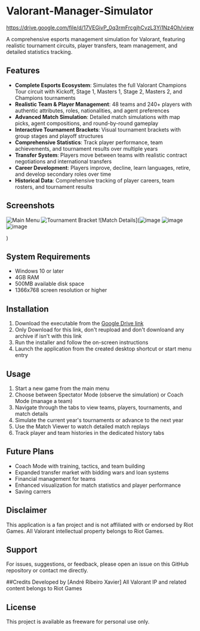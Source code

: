# Valorant-Manager-Simulator
https://drive.google.com/file/d/17VEGivP_0q3rmFrcgjhCvzL3Yi1Nz4Oh/view

A comprehensive esports management simulation for Valorant, featuring realistic tournament circuits, player transfers, team management, and detailed statistics tracking.

## Features

- **Complete Esports Ecosystem**: Simulates the full Valorant Champions Tour circuit with Kickoff, Stage 1, Masters 1, Stage 2, Masters 2, and Champions tournaments
- **Realistic Team & Player Management**: 48 teams and 240+ players with authentic attributes, roles, nationalities, and agent preferences
- **Advanced Match Simulation**: Detailed match simulations with map picks, agent compositions, and round-by-round gameplay
- **Interactive Tournament Brackets**: Visual tournament brackets with group stages and playoff structures
- **Comprehensive Statistics**: Track player performance, team achievements, and tournament results over multiple years
- **Transfer System**: Players move between teams with realistic contract negotiations and international transfers
- **Career Development**: Players improve, decline, learn languages, retire, and develop secondary roles over time
- **Historical Data**: Comprehensive tracking of player careers, team rosters, and tournament results

## Screenshots
![Main Menu](![image](https://github.com/user-attachments/assets/01e67e7e-0763-4cec-9bfb-777239438f7b)
)
![Tournament Bracket](![image](https://github.com/user-attachments/assets/2d4d562e-0883-44d2-8c48-ad23836f1f2c)
)
![Match Details](![image](https://github.com/user-attachments/assets/55ec23b3-9c08-44cd-a4c2-024b5c9b0ccf)
![image](https://github.com/user-attachments/assets/90981327-b644-43ec-9720-f9b35fb6955f)
![image](https://github.com/user-attachments/assets/4ea74f0b-0d86-4f8f-a6b5-91676af12090)

)
## System Requirements

- Windows 10 or later
- 4GB RAM
- 500MB available disk space
- 1366x768 screen resolution or higher

## Installation

1. Download the executable from the [Google Drive link](https://drive.google.com/file/d/17VEGivP_0q3rmFrcgjhCvzL3Yi1Nz4Oh/view)
2. Only Download for this link, don't reupload and don't downloand any archive if isn't with this link
3. Run the installer and follow the on-screen instructions
4. Launch the application from the created desktop shortcut or start menu entry

## Usage

1. Start a new game from the main menu
2. Choose between Spectator Mode (observe the simulation) or Coach Mode (manage a team)
3. Navigate through the tabs to view teams, players, tournaments, and match details
4. Simulate the current year's tournaments or advance to the next year
5. Use the Match Viewer to watch detailed match replays
6. Track player and team histories in the dedicated history tabs

## Future Plans

- Coach Mode with training, tactics, and team building
- Expanded transfer market with bidding wars and loan systems
- Financial management for teams
- Enhanced visualization for match statistics and player performance
- Saving carrers
  
## Disclaimer

This application is a fan project and is not affiliated with or endorsed by Riot Games. All Valorant intellectual property belongs to Riot Games.

## Support

For issues, suggestions, or feedback, please open an issue on this GitHub repository or contact me directly.

##Credits
Developed by [André Ribeiro Xavier]
All Valorant IP and related content belongs to Riot Games

## License

This project is available as freeware for personal use only.
